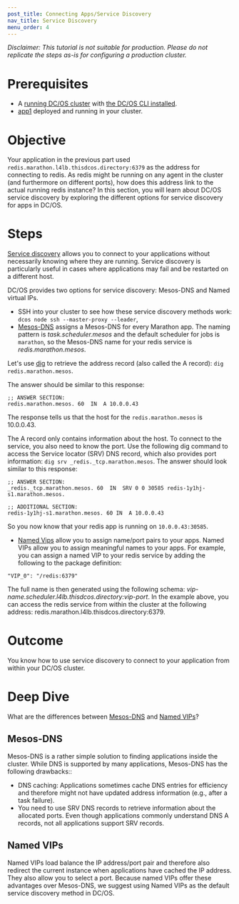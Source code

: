 ```yaml
---
post_title: Connecting Apps/Service Discovery
nav_title: Service Discovery
menu_order: 4
---
```


*Disclaimer: This tutorial is not suitable for production. Please do not replicate the steps as-is for configuring a production cluster.*

# Prerequisites
* A [running DC/OS cluster](/docs/1.10/tutorials/dcos-101/cli/) with [the DC/OS CLI installed](/docs/1.10/tutorials/dcos-101/cli/).
* [app1](/docs/1.10/tutorials/dcos-101/app1/) deployed and running in your cluster.

# Objective
Your application in the previous part used `redis.marathon.l4lb.thisdcos.directory:6379` as the address for connecting to redis. As redis might be running on any agent in the cluster (and furthermore on different ports), how does this address link to the actual running redis instance?
In this section, you will learn about DC/OS service discovery by exploring the different options for service discovery for apps in DC/OS.

# Steps
  [Service discovery](/docs/1.10/networking/) allows you to connect to your applications without necessarily knowing where they are running. Service discovery is particularly useful in cases where applications may fail and be restarted on a different host.

  DC/OS provides two options for service discovery: Mesos-DNS and Named virtual IPs.
  * SSH into your cluster to see how these service discovery methods work: `dcos node ssh --master-proxy --leader`,
  <a name="mesosdns"></a>
  * [Mesos-DNS](/docs/1.10/networking/mesos-dns/) assigns a Mesos-DNS for every Marathon app. The naming pattern is  *task.scheduler.mesos* and the default scheduler for jobs is `marathon`, so the Mesos-DNS name for your redis service is *redis.marathon.mesos*.

  Let's use [dig](https://linux.die.net/man/1/dig) to retrieve the address record (also called the A record): `dig redis.marathon.mesos`.

  The answer should be similar to this response:

  ```
  ;; ANSWER SECTION:
  redis.marathon.mesos. 60  IN  A 10.0.0.43
  ```

  The response tells us that the host for the `redis.marathon.mesos` is 10.0.0.43.

  The A record only contains information about the host. To connect to the service, you also need to know the port. Use the following dig command to access the Service locator (SRV) DNS record, which also provides port information: `dig srv _redis._tcp.marathon.mesos`.
  The answer should look similar to this response:

  ```
  ;; ANSWER SECTION:
  _redis._tcp.marathon.mesos. 60  IN  SRV 0 0 30585 redis-1y1hj-s1.marathon.mesos.

  ;; ADDITIONAL SECTION:
  redis-1y1hj-s1.marathon.mesos. 60 IN  A 10.0.0.43
  ```

  So you now know that your redis app is running on `10.0.0.43:30585`.

  <a name="namedvips"></a>
  * [Named Vips](/docs/1.10/networking/load-balancing-vips/) allow you to assign name/port pairs to your apps. Named VIPs allow you to assign meaningful names to your apps.
  For example, you can assign a named VIP to your redis service by adding the following to the package definition:

  ~~~
  "VIP_0": "/redis:6379"
  ~~~

  The full name is then generated using the following schema:
  *vip-name.scheduler.l4lb.thisdcos.directory:vip-port*. In the example above, you can access the redis service from within the cluster at the following address: redis.marathon.l4lb.thisdcos.directory:6379.

# Outcome
You know how to use service discovery to connect to your application from within your DC/OS cluster.

# Deep Dive
What are the differences between [Mesos-DNS](#mesosdns) and [Named VIPs](#namedvips)?

## Mesos-DNS
Mesos-DNS is a rather simple solution to finding applications inside the cluster. While DNS is supported by many applications, Mesos-DNS has the following drawbacks::

  * DNS caching: Applications sometimes cache DNS entries for efficiency and therefore might not have updated address information (e.g., after a task failure).
  * You need to use SRV DNS records to retrieve information about the allocated ports. Even though applications commonly understand DNS A records, not all applications support SRV records.


## Named VIPs
Named VIPs load balance the IP address/port pair and therefore also redirect the current instance when applications have cached the IP address. They also allow you to select a port. Because named VIPs offer these advantages over Mesos-DNS, we suggest using Named VIPs as the default service discovery method in DC/OS.
